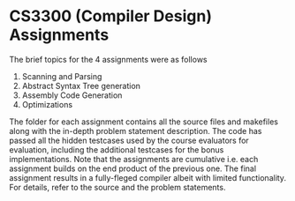 # CS3300 (Compiler Design) Assignments

The brief topics for the 4 assignments were as follows
1) Scanning and Parsing
2) Abstract Syntax Tree generation
3) Assembly Code Generation
4) Optimizations

The folder for each assignment contains all the source files and makefiles along with the in-depth problem statement description.
The code has passed all the hidden testcases used by the course evaluators for evaluation, including the additional testcases for the bonus implementations. 
Note that the assignments are cumulative i.e. each assignment builds on the end product of the previous one. The final assignment results in a fully-fleged compiler albeit with limited functionality. For details, refer to the source and the problem statements. 
